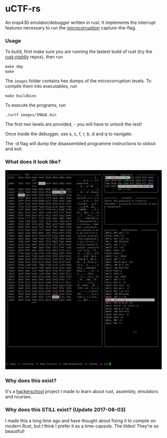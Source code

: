uCTF-rs
===

An msp430 emulator/debugger written in rust. It implements the interrupt features necessary to run the [microcorruption](www.microcorruption.com) capture-the-flag.

### Usage

To build, first make sure you are running the lastest build of rust (try the [rust-nightly](https://launchpad.net/~hansjorg/+archive/rust) repos), then run
```
make dep
make
```

The ```images``` folder contains hex dumps of the microcorruption levels. To compile them into executables, run
```
make buildbins
```

To execute the programs, run
```
./uctf images/IMAGE.bin
```

The first two levels are provided, - you will have to unlock the rest!

Once inside the debugger, use s, c, f, r, b, d and q to navigate.

The -d flag will dump the disassembled programme instructions to stdout and exit.

### What does it look like?

![uCTF](tools/uCTF.png)

### Why does this exist?

It's a [hackerschool](https://www.hackerschool.com) project I made to learn about rust, assembly, emulators and ncurses.

### Why does this STILL exist? (Update 2017-08-03)

I made this a long time ago and have thought about fixing it to compile on modern Rust,
but I think I prefer it as a time-capsule. The tildes! They're so beautiful!

